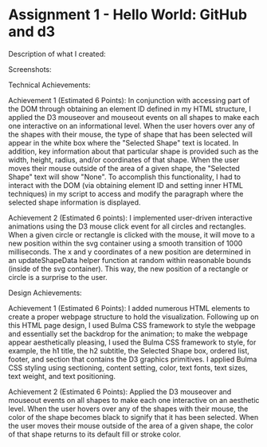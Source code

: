 Assignment 1 - Hello World: GitHub and d3  
===

Description of what I created:

Screenshots:

Technical Achievements:

Achievement 1 (Estimated 6 Points):
In conjunction with accessing part of the DOM through obtaining an element ID defined in my HTML structure, I applied the D3 mouseover and mouseout events on all shapes to make each one interactive on an informational level. When the user hovers over any of the shapes with their mouse, the type of shape that has been selected will appear in the white box where the "Selected Shape" text is located. In addition, key information about that particular shape is provided such as the width, height, radius, and/or coordinates of that shape. When the user moves their mouse outside of the area of a given shape, the "Selected Shape" text will show "None". To accomplish this functionality, I had to interact with the DOM (via obtaining element ID and setting inner HTML techniques) in my script to access and modify the paragraph where the selected shape information is displayed. 

Achievement 2 (Estimated 6 points):
I implemented user-driven interactive animations using the D3 mouse click event for all circles and rectangles. When a given circle or rectangle is clicked with the mouse, it will move to a new position within the svg container using a smooth transition of 1000 milliseconds. The x and y coordinates of a new position are determined in an updateShapeData helper function at random within reasonable bounds (inside of the svg container). This way, the new position of a rectangle or circle is a surprise to the user.

Design Achievements:

Achievement 1 (Estimated 6 Points): 
I added numerous HTML elements to create a proper webpage structure to hold the visualization. Following up on this HTML page design, I used Bulma CSS framework to style the webpage and essentially set the backdrop for the animation; to make the webpage appear aesthetically pleasing, I used the Bulma CSS framework to style, for example, the h1 title, the h2 subtitle, the Selected Shape box, ordered list, footer, and section that contains the D3 graphics primitives. I applied Bulma CSS styling using sectioning, content setting, color, text fonts, text sizes, text weight, and text positioning. 

Achievement 2 (Estimated 6 Points):
Applied the D3 mouseover and mouseout events on all shapes to make each one interactive on an aesthetic level. When the user hovers over any of the shapes with their mouse, the color of the shape becomes black to signify that it has been selected. When the user moves their mouse outside of the area of a given shape, the color of that shape returns to its default fill or stroke color.

